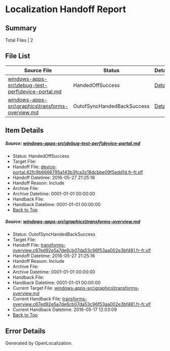 # <a name='report-top'></a> Localization Handoff Report

## Summary
 Total Files | 2

## File List
 Source File | Status | Details 
 ----------- | ------ | ------- 
 [windows-apps-src\debug-test-perf\device-portal.md](https://github.com/Microsoft/windows-apps/blob/207013a86926f66189297236c1393873f7a9a222/windows-apps-src/debug-test-perf/device-portal.md) | HandedOffSuccess | [Details](#6fe6205b21835f29216c159c83aa4c9a48bee4f11917)
 [windows-apps-src\graphics\transforms-overview.md](https://github.com/Microsoft/windows-apps/blob/a429fa659caf6c8032ad615f1b850092545d4439/windows-apps-src/graphics/transforms-overview.md) | OutofSyncHandedBackSuccess | [Details](#fa5e8964ab35cb33a1ff59a8a52aa384b9d115b42614)

## Item Details
##### <a name='6fe6205b21835f29216c159c83aa4c9a48bee4f11917'></a> Source: [windows-apps-src\debug-test-perf\device-portal.md](https://github.com/Microsoft/windows-apps/blob/207013a86926f66189297236c1393873f7a9a222/windows-apps-src/debug-test-perf/device-portal.md)
* Status: HandedOffSuccess
* Target File: 
* Handoff File: [device-portal.42fc9b6666795a143b3fca2c18dcbbe09f5edd1d.fr-fr.xlf](https://github.com/Microsoft/WDG.handoff/blob/f4ecebb0c124ac2a370777309068475cda08ba56/ol-handoff/Microsoft/windows-apps.fr-fr/master/device-portal.42fc9b6666795a143b3fca2c18dcbbe09f5edd1d.fr-fr.xlf)
* Handoff Datetime: 2016-05-27 21:25:16
* Handoff Reason: Include
* Archive File: 
* Archive Datetime: 0001-01-01 00:00:00
* Handback File: 
* Handback Datetime: 0001-01-01 00:00:00
* [Back to Top](#report-top)

##### <a name='fa5e8964ab35cb33a1ff59a8a52aa384b9d115b42614'></a> Source: [windows-apps-src\graphics\transforms-overview.md](https://github.com/Microsoft/windows-apps/blob/a429fa659caf6c8032ad615f1b850092545d4439/windows-apps-src/graphics/transforms-overview.md)
* Status: OutofSyncHandedBackSuccess
* Target File: 
* Handoff File: [transforms-overview.c67ed92e5a7de6cb07da53c96f53aa002e3bf481.fr-fr.xlf](https://github.com/Microsoft/WDG.handoff/blob/f4ecebb0c124ac2a370777309068475cda08ba56/ol-handoff/Microsoft/windows-apps.fr-fr/master/transforms-overview.c67ed92e5a7de6cb07da53c96f53aa002e3bf481.fr-fr.xlf)
* Handoff Datetime: 2016-05-27 21:25:16
* Handoff Reason: Include
* Archive File: 
* Archive Datetime: 0001-01-01 00:00:00
* Handback File: 
* Handback Datetime: 0001-01-01 00:00:00
* Current Target File: [windows-apps-src\graphics\transforms-overview.md](https://github.com/Microsoft/windows-apps.fr-fr/blob/8a5270bfb44b027add8ec963320bc992ac447f9c/windows-apps-src/graphics/transforms-overview.md)
* Current Handback File: [transforms-overview.c67ed92e5a7de6cb07da53c96f53aa002e3bf481.fr-fr.xlf](https://github.com/Microsoft/WDG.handback/blob/9cbe6f34f6bb8871d2eba5f6e800893f3bc6901b/ol-handback/Microsoft/windows-apps.fr-fr/master/transforms-overview.c67ed92e5a7de6cb07da53c96f53aa002e3bf481.fr-fr.xlf)
* Current Handback Datetime: 2016-05-17 12:03:09
* [Back to Top](#report-top)


## Error Details

Generated by OpenLocalization.
